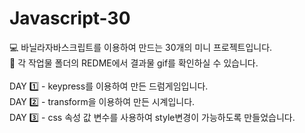 # Javascript-30 <br>
:computer: 바닐라자바스크립트를 이용하여 만드는 30개의 미니 프로젝트입니다. <br>
:pushpin: 각 작업물 폴더의 REDME에서 결과물 gif를 확인하실 수 있습니다. <br>
<br>
DAY :one: - keypress를 이용하여 만든 드럼게임입니다.<br>
DAY :two: - transform을 이용하여 만든 시계입니다. <br>
DAY :three: - css 속성 값 변수를 사용하여 style변경이 가능하도록 만들었습니다.
